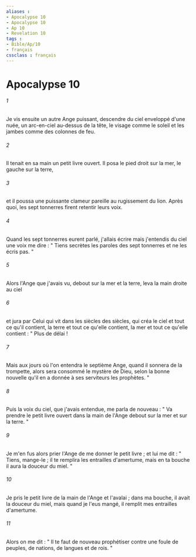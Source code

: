 ```yaml
---
aliases : 
- Apocalypse 10
- Apocalypse 10
- Ap 10
- Revelation 10
tags : 
- Bible/Ap/10
- français
cssclass : français
---
```


# Apocalypse 10

###### 1
Je vis ensuite un autre Ange puissant, descendre du ciel enveloppé d'une nuée, un arc-en-ciel au-dessus de la tête, le visage comme le soleil et les jambes comme des colonnes de feu. 
###### 2
Il tenait en sa main un petit livre ouvert. Il posa le pied droit sur la mer, le gauche sur la terre, 
###### 3
et il poussa une puissante clameur pareille au rugissement du lion. Après quoi, les sept tonnerres firent retentir leurs voix. 
###### 4
Quand les sept tonnerres eurent parlé, j'allais écrire mais j'entendis du ciel une voix me dire : " Tiens secrètes les paroles des sept tonnerres et ne les écris pas. " 
###### 5
Alors l'Ange que j'avais vu, debout sur la mer et la terre, leva la main droite au ciel 
###### 6
et jura par Celui qui vit dans les siècles des siècles, qui créa le ciel et tout ce qu'il contient, la terre et tout ce qu'elle contient, la mer et tout ce qu'elle contient : " Plus de délai ! 
###### 7
Mais aux jours où l'on entendra le septième Ange, quand il sonnera de la trompette, alors sera consommé le mystère de Dieu, selon la bonne nouvelle qu'il en a donnée à ses serviteurs les prophètes. " 
###### 8
Puis la voix du ciel, que j'avais entendue, me parla de nouveau : " Va prendre le petit livre ouvert dans la main de l'Ange debout sur la mer et sur la terre. " 
###### 9
Je m'en fus alors prier l'Ange de me donner le petit livre ; et lui me dit : " Tiens, mange-le ; il te remplira les entrailles d'amertume, mais en ta bouche il aura la douceur du miel. " 
###### 10
Je pris le petit livre de la main de l'Ange et l'avalai ; dans ma bouche, il avait la douceur du miel, mais quand je l'eus mangé, il remplit mes entrailles d'amertume. 
###### 11
Alors on me dit : " Il te faut de nouveau prophétiser contre une foule de peuples, de nations, de langues et de rois. " 
